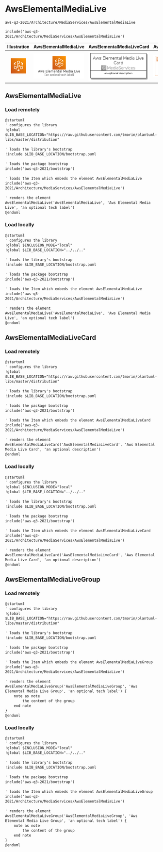 # AwsElementalMediaLive


```text
aws-q3-2021/Architecture/MediaServices/AwsElementalMediaLive
```

```text
include('aws-q3-2021/Architecture/MediaServices/AwsElementalMediaLive')
```



| Illustration | AwsElementalMediaLive | AwsElementalMediaLiveCard | AwsElementalMediaLiveGroup |
| :---: | :---: | :---: | :---: |
| ![illustration for Illustration](../../../aws-q3-2021/Architecture/MediaServices/AwsElementalMediaLive.png) | ![illustration for AwsElementalMediaLive](../../../aws-q3-2021/Architecture/MediaServices/AwsElementalMediaLive.Local.png) | ![illustration for AwsElementalMediaLiveCard](../../../aws-q3-2021/Architecture/MediaServices/AwsElementalMediaLiveCard.Local.png) | ![illustration for AwsElementalMediaLiveGroup](../../../aws-q3-2021/Architecture/MediaServices/AwsElementalMediaLiveGroup.Local.png) |




## AwsElementalMediaLive

### Load remotely
```plantuml
@startuml
' configures the library
!global $LIB_BASE_LOCATION="https://raw.githubusercontent.com/tmorin/plantuml-libs/master/distribution"

' loads the library's bootstrap
!include $LIB_BASE_LOCATION/bootstrap.puml

' loads the package bootstrap
include('aws-q3-2021/bootstrap')

' loads the Item which embeds the element AwsElementalMediaLive
include('aws-q3-2021/Architecture/MediaServices/AwsElementalMediaLive')

' renders the element
AwsElementalMediaLive('AwsElementalMediaLive', 'Aws Elemental Media Live', 'an optional tech label')
@enduml
```

### Load locally
```plantuml
@startuml
' configures the library
!global $INCLUSION_MODE="local"
!global $LIB_BASE_LOCATION="../../.."

' loads the library's bootstrap
!include $LIB_BASE_LOCATION/bootstrap.puml

' loads the package bootstrap
include('aws-q3-2021/bootstrap')

' loads the Item which embeds the element AwsElementalMediaLive
include('aws-q3-2021/Architecture/MediaServices/AwsElementalMediaLive')

' renders the element
AwsElementalMediaLive('AwsElementalMediaLive', 'Aws Elemental Media Live', 'an optional tech label')
@enduml
```

## AwsElementalMediaLiveCard

### Load remotely
```plantuml
@startuml
' configures the library
!global $LIB_BASE_LOCATION="https://raw.githubusercontent.com/tmorin/plantuml-libs/master/distribution"

' loads the library's bootstrap
!include $LIB_BASE_LOCATION/bootstrap.puml

' loads the package bootstrap
include('aws-q3-2021/bootstrap')

' loads the Item which embeds the element AwsElementalMediaLiveCard
include('aws-q3-2021/Architecture/MediaServices/AwsElementalMediaLive')

' renders the element
AwsElementalMediaLiveCard('AwsElementalMediaLiveCard', 'Aws Elemental Media Live Card', 'an optional description')
@enduml
```

### Load locally
```plantuml
@startuml
' configures the library
!global $INCLUSION_MODE="local"
!global $LIB_BASE_LOCATION="../../.."

' loads the library's bootstrap
!include $LIB_BASE_LOCATION/bootstrap.puml

' loads the package bootstrap
include('aws-q3-2021/bootstrap')

' loads the Item which embeds the element AwsElementalMediaLiveCard
include('aws-q3-2021/Architecture/MediaServices/AwsElementalMediaLive')

' renders the element
AwsElementalMediaLiveCard('AwsElementalMediaLiveCard', 'Aws Elemental Media Live Card', 'an optional description')
@enduml
```

## AwsElementalMediaLiveGroup

### Load remotely
```plantuml
@startuml
' configures the library
!global $LIB_BASE_LOCATION="https://raw.githubusercontent.com/tmorin/plantuml-libs/master/distribution"

' loads the library's bootstrap
!include $LIB_BASE_LOCATION/bootstrap.puml

' loads the package bootstrap
include('aws-q3-2021/bootstrap')

' loads the Item which embeds the element AwsElementalMediaLiveGroup
include('aws-q3-2021/Architecture/MediaServices/AwsElementalMediaLive')

' renders the element
AwsElementalMediaLiveGroup('AwsElementalMediaLiveGroup', 'Aws Elemental Media Live Group', 'an optional tech label') {
    note as note
        the content of the group
    end note
}
@enduml
```

### Load locally
```plantuml
@startuml
' configures the library
!global $INCLUSION_MODE="local"
!global $LIB_BASE_LOCATION="../../.."

' loads the library's bootstrap
!include $LIB_BASE_LOCATION/bootstrap.puml

' loads the package bootstrap
include('aws-q3-2021/bootstrap')

' loads the Item which embeds the element AwsElementalMediaLiveGroup
include('aws-q3-2021/Architecture/MediaServices/AwsElementalMediaLive')

' renders the element
AwsElementalMediaLiveGroup('AwsElementalMediaLiveGroup', 'Aws Elemental Media Live Group', 'an optional tech label') {
    note as note
        the content of the group
    end note
}
@enduml
```

